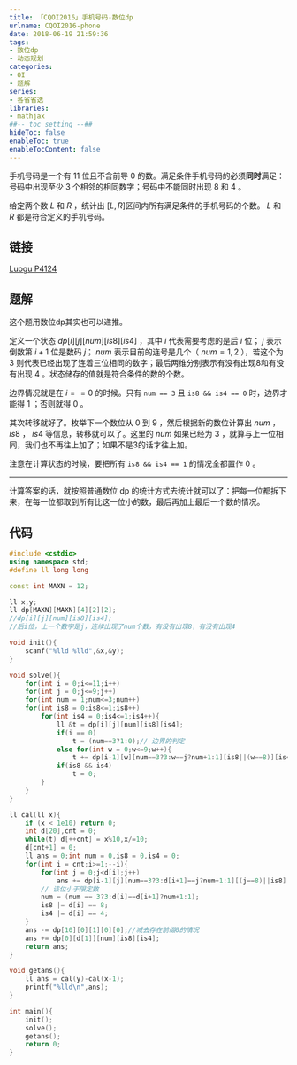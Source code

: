 ```yaml
---
title: 「CQOI2016」手机号码-数位dp
urlname: CQOI2016-phone
date: 2018-06-19 21:59:36
tags:
- 数位dp
- 动态规划
categories: 
- OI
- 题解
series:
- 各省省选
libraries:
- mathjax 
##-- toc setting --##
hideToc: false
enableToc: true
enableTocContent: false
---
```


手机号码是一个有 $11$ 位且不含前导 $0$ 的数。满足条件手机号码的必须**同时**满足：号码中出现至少 $3$ 个相邻的相同数字；号码中不能同时出现 $8$ 和 $4$ 。

给定两个数 $L$ 和 $R$ ，统计出 $[L,R]$区间内所有满足条件的手机号码的个数。 $L$ 和 $R$ 都是符合定义的手机号码。

<!--more-->

## 链接

[Luogu P4124](https://www.luogu.org/problemnew/show/P4124)

## 题解

这个题用数位dp其实也可以递推。

定义一个状态 $dp[i][j][num][is8][is4]$ ，其中 $i$ 代表需要考虑的是后 $i$ 位； $j$ 表示倒数第 $i+1$ 位是数码 $j$； $num$ 表示目前的连号是几个（ $num = 1,2$ ），若这个为 $3$ 则代表已经出现了连着三位相同的数字；最后两维分别表示有没有出现$8$和有没有出现 $4$ 。状态储存的值就是符合条件的数的个数。

边界情况就是在 $i == 0$ 的时候。只有 `num == 3` 且 `is8 && is4 == 0` 时，边界才能得 $1$ ；否则就得 $0$ 。

其次转移就好了。枚举下一个数位从 $0$ 到 $9$ ，然后根据新的数位计算出 $num$ ， $is8$ ， $is4$ 等信息，转移就可以了。这里的 $num$ 如果已经为 $3$ ，就算与上一位相同，我们也不再往上加了；如果不是3的话才往上加。

注意在计算状态的时候，要把所有 `is8 && is4 == 1` 的情况全都置作 $0$ 。

- - -

计算答案的话，就按照普通数位 dp 的统计方式去统计就可以了：把每一位都拆下来，在每一位都取到所有比这一位小的数，最后再加上最后一个数的情况。


## 代码


```cpp
#include <cstdio>
using namespace std;
#define ll long long 

const int MAXN = 12;

ll x,y;
ll dp[MAXN][MAXN][4][2][2];
//dp[i][j][num][is8][is4];
//后i位，上一个数字是j，连续出现了num个数，有没有出现8，有没有出现4

void init(){
    scanf("%lld %lld",&x,&y);
}

void solve(){
    for(int i = 0;i<=11;i++)
    for(int j = 0;j<=9;j++)
    for(int num = 1;num<=3;num++)
    for(int is8 = 0;is8<=1;is8++)
        for(int is4 = 0;is4<=1;is4++){
            ll &t = dp[i][j][num][is8][is4];
            if(i == 0)
                t = (num==3?1:0);// 边界的判定
            else for(int w = 0;w<=9;w++){
                t += dp[i-1][w][num==3?3:w==j?num+1:1][is8||(w==8)][is4||(w==4)];
            if(is8 && is4)
                t = 0;
        }
    }
}

ll cal(ll x){
    if (x < 1e10) return 0;
    int d[20],cnt = 0;
    while(t) d[++cnt] = x%10,x/=10;
    d[cnt+1] = 0;
    ll ans = 0;int num = 0,is8 = 0,is4 = 0;
    for(int i = cnt;i>=1;--i){
        for(int j = 0;j<d[i];j++)
            ans += dp[i-1][j][num==3?3:d[i+1]==j?num+1:1][(j==8)||is8][(j==4)||is4];
        // 该位小于限定数
		num = (num == 3?3:d[i]==d[i+1]?num+1:1);
        is8 |= d[i] == 8;
        is4 |= d[i] == 4;
    }
    ans -= dp[10][0][1][0][0];//减去存在前缀0的情况
    ans += dp[0][d[1]][num][is8][is4];
    return ans;
}

void getans(){
    ll ans = cal(y)-cal(x-1);
    printf("%lld\n",ans);
}

int main(){
    init();
    solve();
    getans();
    return 0;
}
```

